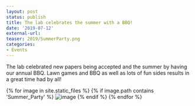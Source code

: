 ```yaml
---
layout: post
status: publish
title: The lab celebrates the summer with a BBQ!
date: '2019-07-12'
external-url:
teaser: 2019/SummerParty.png
categories:
- Events
---
```


The lab celebrated new papers being accepted and the summer by having our annual BBQ. Lawn games and BBQ as well as lots of fun sides results in a great time had by all!

<div>
{% for image in site.static_files %}
    {% if image.path contains 'Summer_Party' %}
        <img src="{{ site.baseurl }}{{ image.path }}" alt="image" />
    {% endif %}
{% endfor %}
</div>
